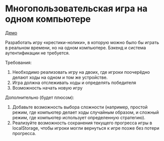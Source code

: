 # Многопользовательская игра на одном компьютере

[Демо](https://65081c87ba445e50683cceb8--remarkable-quokka-0e966f.netlify.app/)

Разработать игру «крестики-нолики», в которую можно было бы играть в реальном времени, но на одном компьютере. Бэкенд и система аутентификации не требуется.

Требования:

1. Необходимо реализовать игру на двоих, где игроки поочерёдно делают ходы на одном и том же устройстве.
2. Игра должна отслеживать ходы и определять победителя
3. Возможность начать новую игру

Дополнительно (будет плюсом): 
1. Добавьте возможность выбора сложности (например, простой режим, где компьютер делает ходы случайным образом, и сложный режим, где компьютер использует определенную стратегию).
2. Реализуйте возможность сохранения текущего прогресса игры в localStorage, чтобы игроки могли вернуться к игре позже без потери прогресса.
